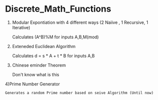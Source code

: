 # Discrete_Math_Functions

1) Modular Expontiation with 4 different ways (2 Naiive , 1 Recursive, 1 Iterative) 

    Calculates (A^B)%M for inputs A,B,M(mod)


2) Exteneded Euclidean Algorithm 

    Calculates d = s * A + t * B for inputs A,B 


3) Chinese eminder Theorem 

    Don't know what is this

4)Prime Number Generator 

    Generates a random Prime number based on seive Algorithm (Until now) 

